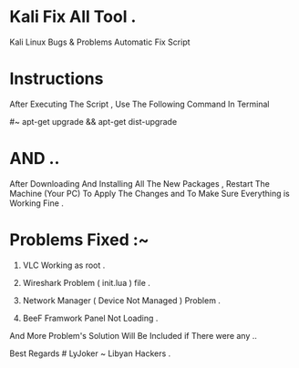 # Kali Fix All Tool .
Kali Linux Bugs &amp; Problems Automatic Fix Script


# Instructions 

After Executing The Script , Use The Following Command In Terminal 

#~ apt-get upgrade && apt-get dist-upgrade


# AND .. 
After Downloading And Installing All The New Packages , Restart The Machine (Your PC) 
To Apply The Changes and To Make Sure Everything is Working Fine .

# Problems Fixed :~ 
1) VLC Working as root .

2) Wireshark Problem ( init.lua ) file .

3) Network Manager ( Device Not Managed ) Problem .

4) BeeF Framwork Panel Not Loading .

And More Problem's Solution Will Be Included if There were any .. 

Best Regards # LyJoker ~ Libyan Hackers .

